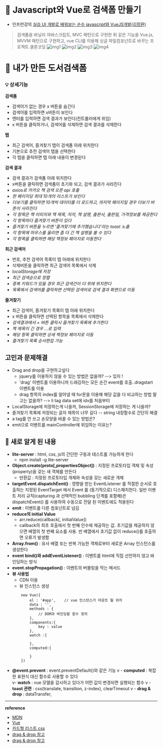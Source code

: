 #  &#127811; Javascript와 Vue로 검색폼 만들기 

- 인프런강의 [실습 UI 개발로 배워보는 순수 javascript와 VueJS개발(김정환)](https://www.inflearn.com/course/%EC%88%9C%EC%88%98js-vuejs-%EA%B0%9C%EB%B0%9C-%EA%B0%95%EC%A2%8C) 

> 검색폼을 바닐라 자바스크립트, MVC 패턴으로 구현한 뒤
같은 기능을 Vue.js, MVVM 패턴으로 구현하고, vue CLI를 이용해 싱글 파일컴포넌트로 바꾸는 프로젝트 클론코딩
![img1](https://github.com/yooooonk/TIL/blob/master/img/searchform1.PNG)
![img2](https://github.com/yooooonk/TIL/blob/master/img/searchform2.PNG)
![img3](https://github.com/yooooonk/TIL/blob/master/img/searchform3.PNG)
![img4](https://github.com/yooooonk/TIL/blob/master/img/searchform4.PNG)

# &#127804; 내가 만든 도서검색폼
### &#128161; 상세기능
__검색폼__
- 검색어가 없는 경우 x 버튼을 숨긴다
- 검색어를 입력하면 x버튼이 보인다
- 엔터를 입력하면 검색 결과가 보인다(컨트롤러에게 위임)
- x 버튼을 클릭하거나, 검색어를 삭제하면 검색 결과를 삭제한다

__탭__
- 최근 검색어, 즐겨찾기 탭이 검색폼 아래 위치한다
- 기본으로 추천 검색어 탭을 선택한다
- 각 탭을 클릭하면 탭 아래 내용이 변경된다

__검색 결과__
- 검색 결과가 검색폼 아래 위치한다
- x버튼을 클릭하면 검색폼이 초기화 되고, 검색 결과가 사라진다
- _axios로 카카오 책 검색 오픈 api 호출_
- _한 페이지당 최대 10개의 리스트가 보인다_
- _더보기를 클릭하면 10개씩 데이터를 더 로드하고, 마지막 페이지일 경우 더보기 버튼이 사라진다_
- _각 항목은 책 이미지와 책 제목, 저자, 책 설명, 출판사, 출판일, 가격정보를 제공한다_
- _각 항목마다 즐겨찾기 버튼이 있다_
- _즐겨찾기 버튼을 누르면 '즐겨찾기에 추가했습니다'라는 toast 노출_
- _각 항목에 마우스를 올리면 좀 더 긴 책 설명을 볼 수 있다_
- _각 항목을 클릭하면 해당 책정보 페이지로 이동한다_

__최근 검색어__
- 번호, 추천 검색어 목록이 탭 아래에 위치한다
- 삭제버튼을 클릭하면 최근 검색어 목록에서 삭제
- _localStorage에 저장_
- _최근 검색순으로 정렬_
- _중복 키워드가 있을 경우 최근 검색건이 더 위에 위치한다_
- _목록에서 검색어를 클릭하면 선택된 검색어로 검색 결과 화면으로 이동_

__즐겨찾기__
- 최근 검색어, 즐겨찾기 목록이 탭 아래 위치한다
- x 버튼을 클릭하면 선택된 항목을 목록에서 삭제한다
- _검색결과에서 + 버튼 클릭시 즐겨찾기 목록에 추가한다_
- _책 제목이 긴 경우 ...로 입력_
- _해당 항목 클릭하면 상세 책정보 페이지로 이동_
- _즐겨찾기 목록 순서편집 가능_

## 고민과 문제해결
- Drag and drop을 구현하고싶다
    - jquery를 이용하지 않을 수 있는 방법은 없을까? --> 있지 !
    - 'drag' 이벤트를 이용하니까 드래깅하는 모든 순간 event를 호출..dragstart 이벤트를 이용
    - drag 항목의 index를 알아낼 때 for문을 이용해 해당 값을 다 비교하는 방법 말고는 없을까? --> li tag data set에 idx를 처음부터
- LocalStorage에 저장하는게 나을까, SessionStorage에 저장하는 게 나을까?
- 즐겨찾기 목록에 저장되는 글자 제목이 너무 길다 -- string 내장함수로 간단히 해결
- a tag를 안 쓰고 손모양을 바꿀 수 있는 방법은? 
- emit으로 이벤트를 mainController에 위임하는 이유는?


##  &#127752; 새로 알게 된 내용
- __lite-server__ : html, css, js의 간단한 구동과 테스트를 가능하게 한다
    - npm install -g lite-server
- __Object.create(proto[,propertiesObject])__ : 지정된 프로토타입 객체 및 속성(property)을 갖는 새 객체를 만든다
    - 반환값 : 지정된 프로토타입 개체와 속성을 갖는 새로운 개체
- __targetEvent.dispatchEent()__ : 영향을 받는 EventListener 를 적절한 순서로 호출하는 지정된 EventTarget 에서 Event 를 (동기적으로) 디스패치한다. 일반 이벤트 처리 규칙(capturing 과 선택적인 bubbling 단계를 포함해)은 dispatchEvent() 를 사용하여 수동으로 전달 된 이벤트에도 적용된다
- __emit__ : 이벤트를 다른 컴포넌트로 넘김
- __reduce의 initial Value__
    - arr.reduce(callback[, initialValue])
    - callback의 최초 호출에서 첫 번째 인수에 제공하는 값. 초기값을 제공하지 않으면 배열의 첫 번째 요소를 사용. 빈 배열에서 초기값 없이 reduce()를 호출하면 오류가 발생함
- __Array.from()__ : 유사 배열 또는 반복 가능한 객체로부터 새로운 Array 인스턴스를 생성한다
- __event bind()와 addEventListener()__ : 이벤트를 html에 직접 선언하지 않고 바인딩하는 방식
- __event.stopPropagation()__ : 이벤트의 버블링을 막는 메서드
- __뷰 사용법__
    - CDN 이용
    - 뷰 인스턴스 생성
    ``` 
        new Vue({
            el : '#app',    // vue 인스턴스가 마운트 될 위치
            data : '',
            methods : {
                // DOM과 바인딩할 함수 정의
            },
            components:{
                key : value
            },
            watch :{

            },
            computed:{

            }
        })
    ```
- __@event.prevent__     : event.preventDefault()와 같은 기능
v - __computed__ : 복잡한 표현식 대신 함수로 사용할 수 있다  
v- __watch__ : vue 모델을 감시하고 있다가 어떤 값이 변경되면 실행되는 함수 
v - __toast 관련__ : css(translate, transition, z-index), clearTimeout
v - __drag & drop__ : dataTransfer,  




---
__reference__
- [MDN](https://developer.mozilla.org/ko/docs/Web/JavaScript)
- [Vue](https://kr.vuejs.org/)
- [카드형 리스트 css](https://endorphin0710.tistory.com/70)
- [drag & drop 참고](https://jsfiddle.net/james2doyle/q8cuM/)
- [drag & drop 참고](https://codepen.io/macro6461/pen/RwWemgM)